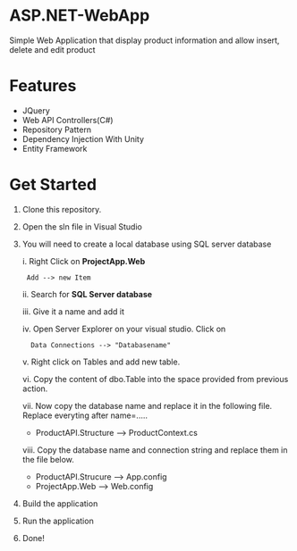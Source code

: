 # ASP.NET-WebApp
Simple Web Application that display product information and allow insert, delete and edit product

# Features

- JQuery
- Web API Controllers(C#)
- Repository Pattern
- Dependency Injection With Unity
- Entity Framework

# Get Started

1. Clone this repository.
2. Open the sln file in Visual Studio
3. You will need to create a local database using SQL server database 
    
    i. Right Click on **ProjectApp.Web**
    
        Add --> new Item 

    ii.  Search for **SQL Server database**
    
    iii. Give it a name and add it 

    iv.  Open Server Explorer on your visual studio. Click on

         Data Connections --> "Databasename"

    v.   Right click on Tables and add new table.

    vi.   Copy the content of dbo.Table into the space provided from previous action. 

    vii.   Now copy the database name and replace it in the following file. Replace everyting after name=.....

    - ProductAPI.Structure --> ProductContext.cs 

    viii.  Copy the database name and connection string and replace them in the file below.  

    - ProductAPI.Strucure --> App.config
    - ProjectApp.Web --> Web.config

4. Build the application
5. Run the application
6. Done!
